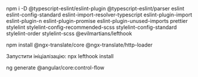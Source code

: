 npm i -D @typescript-eslint/eslint-plugin @typescript-eslint/parser eslint eslint-config-standard eslint-import-resolver-typescript eslint-plugin-import eslint-plugin-n eslint-plugin-promise eslint-plugin-unused-imports prettier stylelint stylelint-config-recommended-scss stylelint-config-standard stylelint-order stylelint-scss @evilmartians/lefthook

npm install @ngx-translate/core @ngx-translate/http-loader

Запустити ініціалізацію:
npx lefthook install

ng generate @angular/core:control-flow
